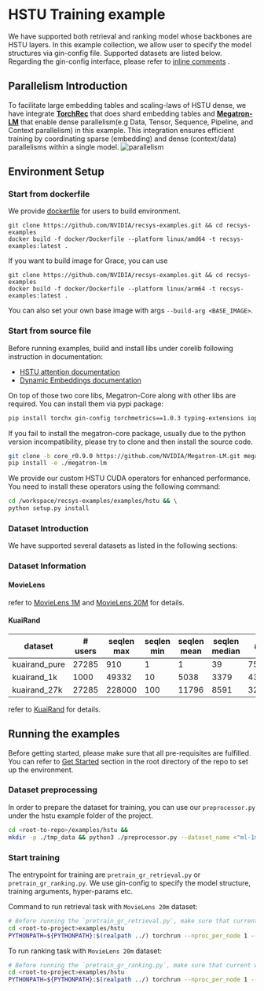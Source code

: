 # HSTU Training example

We have supported both retrieval and ranking model whose backbones are HSTU layers. In this example collection, we allow user to specify the model structures via gin-config file. Supported datasets are listed below. Regarding the gin-config interface, please refer to [inline comments](../utils/gin_config_args.py) .

## Parallelism Introduction 
To facilitate large embedding tables and scaling-laws of HSTU dense, we have integrate **[TorchRec](https://github.com/pytorch/torchrec)** that does shard embedding tables and **[Megatron-LM](https://github.com/NVIDIA/Megatron-LM)** that enable dense parallelism(e.g Data, Tensor, Sequence, Pipeline, and Context parallelism) in this example.
This integration ensures efficient training by coordinating sparse (embedding) and dense (context/data) parallelisms within a single model.
![parallelism](../figs/parallelism.png)

## Environment Setup
### Start from dockerfile

We provide [dockerfile](../../../docker/Dockerfile) for users to build environment. 
```
git clone https://github.com/NVIDIA/recsys-examples.git && cd recsys-examples
docker build -f docker/Dockerfile --platform linux/amd64 -t recsys-examples:latest .
```
If you want to build image for Grace, you can use 
```
git clone https://github.com/NVIDIA/recsys-examples.git && cd recsys-examples
docker build -f docker/Dockerfile --platform linux/arm64 -t recsys-examples:latest .
```
You can also set your own base image with args `--build-arg <BASE_IMAGE>`.

### Start from source file
Before running examples, build and install libs under corelib following instruction in documentation:
- [HSTU attention documentation](.../../../corelib/hstu/README.md)
- [Dynamic Embeddings documentation](.../../../corelib/dynamicemb/README.md)

On top of those two core libs, Megatron-Core along with other libs are required. You can install them via pypi package:

```bash
pip install torchx gin-config torchmetrics==1.0.3 typing-extensions iopath megatron-core==0.9.0
```

If you fail to install the megatron-core package, usually due to the python version incompatibility, please try to clone and then install the source code. 

```bash
git clone -b core_r0.9.0 https://github.com/NVIDIA/Megatron-LM.git megatron-lm && \
pip install -e ./megatron-lm
```

We provide our custom HSTU CUDA operators for enhanced performance. You need to install these operators using the following command:

```bash
cd /workspace/recsys-examples/examples/hstu && \
python setup.py install
```
### Dataset Introduction

We have supported several datasets as listed in the following sections:

### Dataset Information
#### **MovieLens**
refer to [MovieLens 1M](https://grouplens.org/datasets/movielens/1m/) and [MovieLens 20M](https://www.kaggle.com/datasets/grouplens/movielens-20m-dataset) for details.
#### **KuaiRand**

| dataset       | # users | seqlen max | seqlen min | seqlen mean | seqlen median | # items    |
|---------------|---------|------------|------------|-------------|---------------|------------|
| kuairand_pure | 27285   | 910        | 1          | 1           | 39            | 7551       |
| kuairand_1k   | 1000    | 49332      | 10         | 5038        | 3379          | 4369953    |
| kuairand_27k  | 27285   | 228000     | 100        | 11796       | 8591          | 32038725   |
 
refer to [KuaiRand](https://kuairand.com/) for details.

## Running the examples

Before getting started, please make sure that all pre-requisites are fulfilled. You can refer to [Get Started](../../../README) section in the root directory of the repo to set up the environment.


### Dataset preprocessing

In order to prepare the dataset for training, you can use our `preprocessor.py` under the hstu example folder of the project.

```bash
cd <root-to-repo>/examples/hstu && 
mkdir -p ./tmp_data && python3 ./preprocessor.py --dataset_name <"ml-1m"|"ml-20m"|"kuairand-pure"|"kuairand-1k"|"kuairand-27k">

```

### Start training
The entrypoint for training are `pretrain_gr_retrieval.py` or `pretrain_gr_ranking.py`. We use gin-config to specify the model structure, training arguments, hyper-params etc.

Command to run retrieval task with `MovieLens 20m` dataset:

```bash
# Before running the `pretrain_gr_retrieval.py`, make sure that current working directory is `hstu`
cd <root-to-project>examples/hstu 
PYTHONPATH=${PYTHONPATH}:$(realpath ../) torchrun --nproc_per_node 1 --master_addr localhost --master_port 6000  ./training/pretrain_gr_retrieval.py --gin-config-file ./training/configs/movielen_retrieval.gin
```

To run ranking task with `MovieLens 20m` dataset:
```bash
# Before running the `pretrain_gr_ranking.py`, make sure that current working directory is `hstu`
cd <root-to-project>examples/hstu 
PYTHONPATH=${PYTHONPATH}:$(realpath ../) torchrun --nproc_per_node 1 --master_addr localhost --master_port 6000  ./training/pretrain_gr_ranking.py --gin-config-file ./training/configs/movielen_ranking.gin
```


